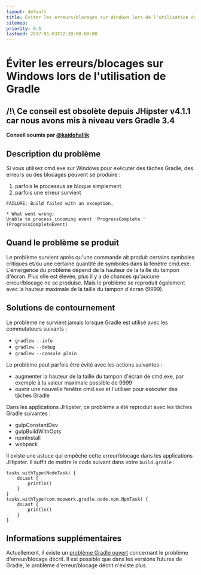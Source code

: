 ```yaml
---
layout: default
title: Éviter les erreurs/blocages sur Windows lors de l'utilisation de Gradle
sitemap:
priority: 0.5
lastmod: 2017-01-03T22:30:00-00:00
---
```


# Éviter les erreurs/blocages sur Windows lors de l'utilisation de Gradle

## /!\ Ce conseil est obsolète depuis JHipster v4.1.1 car nous avons mis à niveau vers Gradle 3.4

__Conseil soumis par [@kaidohallik](https://github.com/kaidohallik)__

## Description du problème

Si vous utilisez cmd.exe sur Windows pour exécuter des tâches Gradle, des erreurs ou des blocages peuvent se produire :

1. parfois le processus se bloque simplement
2. parfois une erreur survient

```
FAILURE: Build failed with an exception.

* What went wrong:
Unable to process incoming event 'ProgressComplete ' (ProgressCompleteEvent)
```

## Quand le problème se produit

Le problème survient après qu'une commande ait produit certains symboles critiques et/ou une certaine quantité de symboles dans la fenêtre cmd.exe.
L'émergence du problème dépend de la hauteur de la taille du tampon d'écran. Plus elle est élevée, plus il y a de chances qu'aucune erreur/blocage ne se produise.
Mais le problème se reproduit également avec la hauteur maximale de la taille du tampon d'écran (9999).

## Solutions de contournement

Le problème ne survient jamais lorsque Gradle est utilisé avec les commutateurs suivants :

* `gradlew --info`
* `gradlew --debug`
* `gradlew --console plain`

Le problème peut parfois être évité avec les actions suivantes :

* augmenter la hauteur de la taille du tampon d'écran de cmd.exe, par exemple à la valeur maximale possible de 9999
* ouvrir une nouvelle fenêtre cmd.exe et l'utiliser pour exécuter des tâches Gradle

Dans les applications JHipster, ce problème a été reproduit avec les tâches Gradle suivantes :

* gulpConstantDev
* gulpBuildWithOpts
* npmInstall
* webpack

Il existe une astuce qui empêche cette erreur/blocage dans les applications JHipster. Il suffit de mettre le code suivant dans votre `build.gradle` :

```
tasks.withType(NodeTask) {
    doLast {
        println()
    }
}
tasks.withType(com.moowork.gradle.node.npm.NpmTask) {
    doLast {
        println()
    }
}
```

## Informations supplémentaires

Actuellement, il existe un [problème Gradle ouvert](https://github.com/gradle/gradle/issues/882) concernant le problème d'erreur/blocage décrit.
Il est possible que dans les versions futures de Gradle, le problème d'erreur/blocage décrit n'existe plus.

